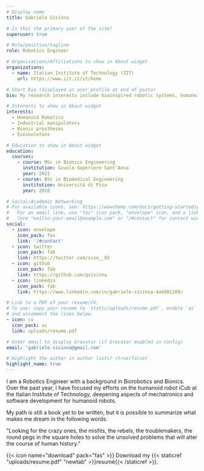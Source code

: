 ```yaml
---
# Display name
title: Gabriele Sisinna

# Is this the primary user of the site?
superuser: true

# Role/position/tagline
role: Robotics Engineer

# Organizations/Affiliations to show in About widget
organizations:
  - name: Italian Institute of Technology (IIT)
    url: https://www.iit.it/it/home

# Short bio (displayed in user profile at end of posts)
bio: My research interests include bioinspired robotic systems, humanoid robotics, and software development for manipulator control.

# Interests to show in About widget
interests:
  - Humanoid Robotics
  - Industrial manipulators
  - Bionic prostheses
  - Exoskeletons

# Education to show in About widget
education:
  courses:
    - course: MSc in Bionics Engineering
      institution: Scuola Superiore Sant'Anna
      year: 2021
    - course: BSc in Biomedical Engineering
      institution: Universitá di Pisa
      year: 2018

# Social/Academic Networking
# For available icons, see: https://wowchemy.com/docs/getting-started/page-builder/#icons
#   For an email link, use "fas" icon pack, "envelope" icon, and a link in the
#   form "mailto:your-email@example.com" or "/#contact" for contact widget.
social:
  - icon: envelope
    icon_pack: fas
    link: '/#contact'
  - icon: twitter
    icon_pack: fab
    link: https://twitter.com/siso__95
  - icon: github
    icon_pack: fab
    link: https://github.com/gsisinna
  - icon: linkedin
    icon_pack: fab
    link: https://www.linkedin.com/in/gabriele-sisinna-4a6081109/

# Link to a PDF of your resume/CV.
# To use: copy your resume to `static/uploads/resume.pdf`, enable `ai` icons in `params.toml`,
# and uncomment the lines below.
- icon: cv
  icon_pack: ai
  link: uploads/resume.pdf

# Enter email to display Gravatar (if Gravatar enabled in Config)
email: 'gabriele.sisinna@gmail.com'

# Highlight the author in author lists? (true/false)
highlight_name: true
---
```


I am a Robotics Engineer with a background in Biorobotics and Bionics. Over the past year, I have focused my efforts on the humanoid robot iCub at the Italian Institute of Technology, deepening aspects of mechatronics and software development for humanoid robots.

My path is still a book yet to be written, but it is possible to summarize what makes me dream in the following words:

"Looking for the crazy ones, the misfits, the rebels, the troublemakers, the round pegs in the square holes to solve the unsolved problems that will alter the course of human history."

{{< icon name="download" pack="fas" >}} Download my {{< staticref "uploads/resume.pdf" "newtab" >}}resumé{{< /staticref >}}.
